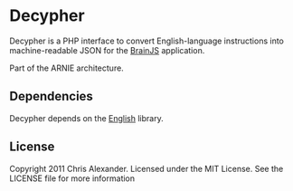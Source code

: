 # Decypher

Decypher is a PHP interface to convert English-language instructions into machine-readable JSON for the [BrainJS](https://github.com/chrisalexander/BrainJS) application.

Part of the ARNIE architecture.

## Dependencies

Decypher depends on the [English](https://github.com/chrisalexander/English) library.

## License

Copyright 2011 Chris Alexander. Licensed under the MIT License. See the LICENSE file for more information